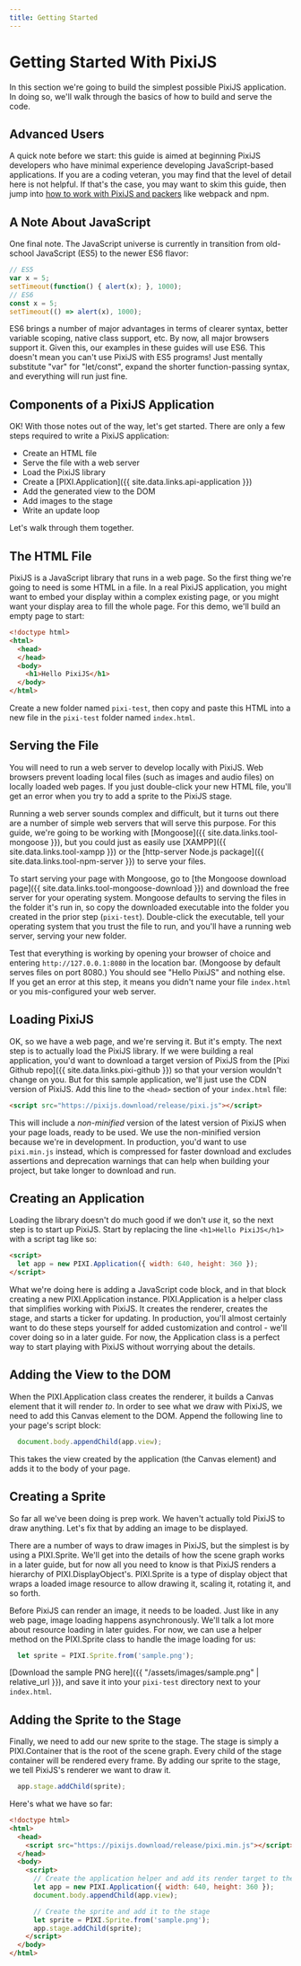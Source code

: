 ```yaml
---
title: Getting Started
---
```

# Getting Started With PixiJS

In this section we're going to build the simplest possible PixiJS application.  In doing so, we'll walk through the basics of how to build and serve the code.

## Advanced Users

A quick note before we start: this guide is aimed at beginning PixiJS developers who have minimal experience developing JavaScript-based applications.  If you are a coding veteran, you may find that the level of detail here is not helpful.  If that's the case, you may want to skim this guide, then jump into [how to work with PixiJS and packers](TODO) like webpack and npm.

## A Note About JavaScript

One final note.  The JavaScript universe is currently in transition from old-school JavaScript (ES5) to the newer ES6 flavor:

```javascript
// ES5
var x = 5;
setTimeout(function() { alert(x); }, 1000);
// ES6
const x = 5;
setTimeout(() => alert(x), 1000);
```

ES6 brings a number of major advantages in terms of clearer syntax, better variable scoping, native class support, etc.  By now, all major browsers support it.  Given this, our examples in these guides will use ES6.  This doesn't mean you can't use PixiJS with ES5 programs!  Just mentally substitute "var" for "let/const", expand the shorter function-passing syntax, and everything will run just fine.

## Components of a PixiJS Application

OK!  With those notes out of the way, let's get started.  There are only a few steps required to write a PixiJS application:

* Create an HTML file
* Serve the file with a web server
* Load the PixiJS library
* Create a [PIXI.Application]({{ site.data.links.api-application }})
* Add the generated view to the DOM
* Add images to the stage
* Write an update loop

Let's walk through them together.

## The HTML File

PixiJS is a JavaScript library that runs in a web page.  So the first thing we're going to need is some HTML in a file.  In a real PixiJS application, you might want to embed your display within a complex existing page, or you might want your display area to fill the whole page.  For this demo, we'll build an empty page to start:

```html
<!doctype html>
<html>
  <head>
  </head>
  <body>
    <h1>Hello PixiJS</h1>
  </body>
</html>
```

Create a new folder named `pixi-test`, then copy and paste this HTML into a new file in the `pixi-test` folder named `index.html`.

## Serving the File

You will need to run a web server to develop locally with PixiJS.  Web browsers prevent loading local files (such as images and audio files) on locally loaded web pages.  If you just double-click your new HTML file, you'll get an error when you try to add a sprite to the PixiJS stage.

Running a web server sounds complex and difficult, but it turns out there are a number of simple web servers that will serve this purpose.  For this guide, we're going to be working with [Mongoose]({{ site.data.links.tool-mongoose }}), but you could just as easily use [XAMPP]({{ site.data.links.tool-xampp }}) or the [http-server Node.js package]({{ site.data.links.tool-npm-server }}) to serve your files.

To start serving your page with Mongoose, go to [the Mongoose download page]({{ site.data.links.tool-mongoose-download }}) and download the free server for your operating system.   Mongoose defaults to serving the files in the folder it's run in, so copy the downloaded executable into the folder you created in the prior step (`pixi-test`).  Double-click the executable, tell your operating system that you trust the file to run, and you'll have a running web server, serving your new folder.

Test that everything is working by opening your browser of choice and entering `http://127.0.0.1:8080` in the location bar.  (Mongoose by default serves files on port 8080.)  You should see "Hello PixiJS" and nothing else.  If you get an error at this step, it means you didn't name your file `index.html` or you mis-configured your web server.

## Loading PixiJS

OK, so we have a web page, and we're serving it.  But it's empty.  The next step is to actually load the PixiJS library.  If we were building a real application, you'd want to download a target version of PixiJS from the [Pixi Github repo]({{ site.data.links.pixi-github }}) so that your version wouldn't change on you.  But for this sample application, we'll just use the CDN version of PixiJS.  Add this line to the `<head>` section of your `index.html` file:

```html
<script src="https://pixijs.download/release/pixi.js"></script>
```

This will include a *non-minified* version of the latest version of PixiJS when your page loads, ready to be used.  We use the non-minified version because we're in development.  In production, you'd want to use `pixi.min.js` instead, which is compressed for faster download and excludes assertions and deprecation warnings that can help when building your project, but take longer to download and run.

## Creating an Application

Loading the library doesn't do much good if we don't *use* it, so the next step is to start up PixiJS.  Start by replacing the line `<h1>Hello PixiJS</h1>` with a script tag like so:

```html
<script>
  let app = new PIXI.Application({ width: 640, height: 360 });
</script>
```

What we're doing here is adding a JavaScript code block, and in that block creating a new PIXI.Application instance.  PIXI.Application is a helper class that simplifies working with PixiJS.  It creates the renderer, creates the stage, and starts a ticker for updating.  In production, you'll almost certainly want to do these steps yourself for added customization and control - we'll cover doing so in a later guide.  For now, the Application class is a perfect way to start playing with PixiJS without worrying about the details.

## Adding the View to the DOM

When the PIXI.Application class creates the renderer, it builds a Canvas element that it will render *to*.  In order to see what we draw with PixiJS, we need to add this Canvas element to the DOM.  Append the following line to your page's script block:

```JavaScript
  document.body.appendChild(app.view);
```

This takes the view created by the application (the Canvas element) and adds it to the body of your page.

## Creating a Sprite

So far all we've been doing is prep work.  We haven't actually told PixiJS to draw anything.  Let's fix that by adding an image to be displayed.

There are a number of ways to draw images in PixiJS, but the simplest is by using a PIXI.Sprite.  We'll get into the details of how the scene graph works in a later guide, but for now all you need to know is that PixiJS renders a hierarchy of PIXI.DisplayObject's.  PIXI.Sprite is a type of display object that wraps a loaded image resource to allow drawing it, scaling it, rotating it, and so forth.

Before PixiJS can render an image, it needs to be loaded.  Just like in any web page, image loading happens asynchronously.  We'll talk a lot more about resource loading in later guides.  For now, we can use a helper method on the PIXI.Sprite class to handle the image loading for us:

```JavaScript
  let sprite = PIXI.Sprite.from('sample.png');
```

[Download the sample PNG here]({{ "/assets/images/sample.png" | relative_url }}), and save it into your `pixi-test` directory next to your `index.html`.

## Adding the Sprite to the Stage

Finally, we need to add our new sprite to the stage.  The stage is simply a PIXI.Container that is the root of the scene graph.  Every child of the stage container will be rendered every frame.  By adding our sprite to the stage, we tell PixiJS's renderer we want to draw it.

```JavaScript
  app.stage.addChild(sprite);
```

Here's what we have so far:

```html
<!doctype html>
<html>
  <head>
    <script src="https://pixijs.download/release/pixi.min.js"></script>
  </head>
  <body>
    <script>
      // Create the application helper and add its render target to the page
      let app = new PIXI.Application({ width: 640, height: 360 });
      document.body.appendChild(app.view);

      // Create the sprite and add it to the stage
      let sprite = PIXI.Sprite.from('sample.png');
      app.stage.addChild(sprite);
    </script>
  </body>
</html>
```